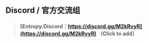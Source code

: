 ## Discord / 官方交流组
>#### [Entropy.Discord：https://discord.gg/M2kRvyR](https://discord.gg/M2kRvyR) （Click to add）
